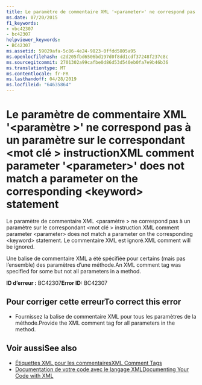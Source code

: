 ```yaml
---
title: Le paramètre de commentaire XML '<parameter>' ne correspond pas à un paramètre sur le correspondant <keyword> instruction
ms.date: 07/20/2015
f1_keywords:
- vbc42307
- bc42307
helpviewer_keywords:
- BC42307
ms.assetid: 59029afa-5c86-4e24-9823-0ffdd5805a95
ms.openlocfilehash: c2d205fbd6506bd197d0f8dd1cdf37248f237c8c
ms.sourcegitcommit: 2701302a99cafbe0d86d53d540eb0fa7e9b46b36
ms.translationtype: MT
ms.contentlocale: fr-FR
ms.lasthandoff: 04/28/2019
ms.locfileid: "64635864"
---
```

# <a name="xml-comment-parameter-parameter-does-not-match-a-parameter-on-the-corresponding-keyword-statement"></a><span data-ttu-id="010b7-102">Le paramètre de commentaire XML '\<paramètre >' ne correspond pas à un paramètre sur le correspondant \<mot clé > instruction</span><span class="sxs-lookup"><span data-stu-id="010b7-102">XML comment parameter '\<parameter>' does not match a parameter on the corresponding \<keyword> statement</span></span>
<span data-ttu-id="010b7-103">Le paramètre de commentaire XML \<paramètre > ne correspond pas à un paramètre sur le correspondant \<mot clé > instruction.</span><span class="sxs-lookup"><span data-stu-id="010b7-103">XML comment parameter \<parameter> does not match a parameter on the corresponding \<keyword> statement.</span></span> <span data-ttu-id="010b7-104">Le commentaire XML est ignoré.</span><span class="sxs-lookup"><span data-stu-id="010b7-104">XML comment will be ignored.</span></span>  
  
 <span data-ttu-id="010b7-105">Une balise de commentaire XML a été spécifiée pour certains (mais pas l’ensemble) des paramètres d’une méthode.</span><span class="sxs-lookup"><span data-stu-id="010b7-105">An XML comment tag was specified for some but not all parameters in a method.</span></span>  
  
 <span data-ttu-id="010b7-106">**ID d’erreur :** BC42307</span><span class="sxs-lookup"><span data-stu-id="010b7-106">**Error ID:** BC42307</span></span>  
  
## <a name="to-correct-this-error"></a><span data-ttu-id="010b7-107">Pour corriger cette erreur</span><span class="sxs-lookup"><span data-stu-id="010b7-107">To correct this error</span></span>  
  
- <span data-ttu-id="010b7-108">Fournissez la balise de commentaire XML pour tous les paramètres de la méthode.</span><span class="sxs-lookup"><span data-stu-id="010b7-108">Provide the XML comment tag for all parameters in the method.</span></span>  
  
## <a name="see-also"></a><span data-ttu-id="010b7-109">Voir aussi</span><span class="sxs-lookup"><span data-stu-id="010b7-109">See also</span></span>

- [<span data-ttu-id="010b7-110">Étiquettes XML pour les commentaires</span><span class="sxs-lookup"><span data-stu-id="010b7-110">XML Comment Tags</span></span>](../../visual-basic/language-reference/xmldoc/index.md)
- [<span data-ttu-id="010b7-111">Documentation de votre code avec le langage XML</span><span class="sxs-lookup"><span data-stu-id="010b7-111">Documenting Your Code with XML</span></span>](../../visual-basic/programming-guide/program-structure/documenting-your-code-with-xml.md)
